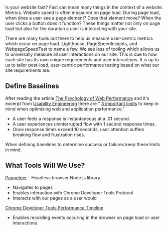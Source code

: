 Is your website fast? Fast can mean many things in the context of a website. Metrics. Website speed is often measured on page load. During page load, when does a user see a page element? Does that element move? When the user clicks a button does it function? These things matter not only on page load but also for the duration a user is interacting with your site.

There are many tools out there to help us measure user-centric metrics which occur on page load. Lighthouse, PageSpeedInsights, and WebpageSpeedTest to name a few. We see less of tooling which allows us to universally measure all user interactions on our site. This is due to how each site has its own unique requirements and user interactions. It is up to us to tailor post-load, user-centric performance testing based on what our site requirements are.

## Define Baselines

After reading the article [The Psychology of Web Performance](https://blog.uptrends.com/web-performance/the-psychology-of-web-performance/) and it's excerpt from [Usability Engineering](https://www.nngroup.com/books/usability-engineering/) there are " [3 important limits](https://www.nngroup.com/articles/response-times-3-important-limits/) to keep in mind when optimizing web and application performance."

- A user feels a response is instantaneous at a .01 second.
- A user experiences uninterrupted flow with 1 second response times.
- Once response times exceed 10 seconds, user attention suffers breaking flow and frustration rises.

When defining baselines to determine success or failures keep these limits in mind.

## What Tools Will We Use?

[Puppeteer](https://github.com/puppeteer/puppeteer) - Headless browser Node.js library.

- Navigates to pages
- Enables interaction with Chrome Developer Tools Protocol
- Interacts with our pages as a user would

[Chrome Developer Tools Performance Timeline](https://developers.google.com/web/tools/chrome-devtools/evaluate-performance/reference)

- Enables recording events occuring in the browser on page load or user interactions.
